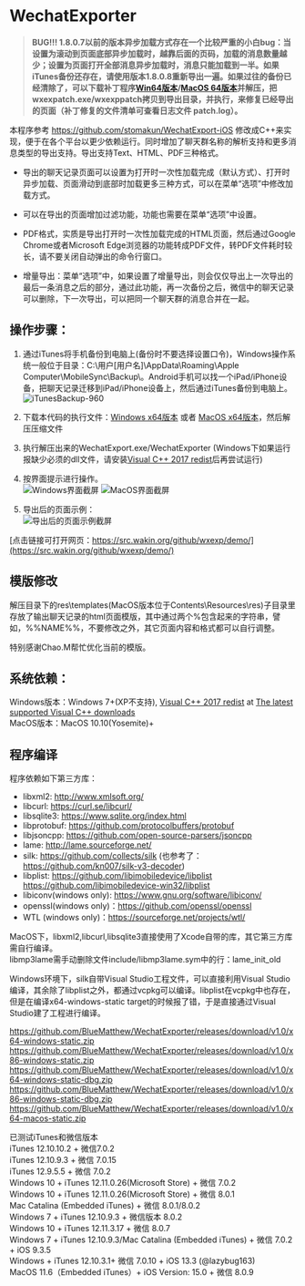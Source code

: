 # WechatExporter
  
 
> **BUG!!! 1.8.0.7以前的版本异步加载方式存在一个比较严重的小白bug：当设置为滚动到页面底部异步加载时，越靠后面的页码，加载的消息数量越少；设置为页面打开全部消息异步加载时，消息只能加载到一半。如果iTunes备份还存在，请使用版本1.8.0.8重新导出一遍。如果过往的备份已经清除了，可以下载补丁程序[Win64版本](https://github.com/BlueMatthew/WechatExporter/releases/download/v1.8.0.8/patch_x64_win.zip)/[MacOS 64版本](https://github.com/BlueMatthew/WechatExporter/releases/download/v1.8.0.8/patch_x64_macos.zip)并解压，把wxexpatch.exe/wxexppatch拷贝到导出目录，并执行，来修复已经导出的页面（补丁修复的文件清单可查看日志文件 patch.log）。**    

本程序参考 https://github.com/stomakun/WechatExport-iOS 修改成C++来实现，便于在各个平台以更少依赖运行。同时增加了聊天群名称的解析支持和更多消息类型的导出支持。导出支持Text、HTML、PDF三种格式。  
  
- 导出的聊天记录页面可以设置为打开时一次性加载完成（默认方式）、打开时异步加载、页面滑动到底部时加载更多三种方式，可以在菜单“选项”中修改加载方式。  

- 可以在导出的页面增加过滤功能，功能也需要在菜单“选项”中设置。
   
- PDF格式，实质是导出打开时一次性加载完成的HTML页面，然后通过Google Chrome或者Microsoft Edge浏览器的功能转成PDF文件，转PDF文件耗时较长，请不要关闭自动弹出的命令行窗口。  
  
- 增量导出：菜单“选项”中，如果设置了增量导出，则会仅仅导出上一次导出的最后一条消息之后的部分，通过此功能，再一次备份之后，微信中的聊天记录可以删除，下一次导出，可以把同一个聊天群的消息合并在一起。  
  
## 操作步骤：
1. 通过iTunes将手机备份到电脑上(备份时不要选择设置口令)，Windows操作系统一般位于目录：C:\用户[用户名]\AppData\Roaming\Apple Computer\MobileSync\Backup\。Android手机可以找一个iPad/iPhone设备，把聊天记录迁移到iPad/iPhone设备上，然后通过iTunes备份到电脑上。
![iTunesBackup-960](https://user-images.githubusercontent.com/37573096/125906418-090d4ac8-a2ba-4a26-9db2-c6dbed4b0a3c.png)
  
2. 下载本代码的执行文件：[Windows x64版本](https://github.com/BlueMatthew/WechatExporter/releases/download/v1.8.0.10/v1.8.0.10_x64_win.zip) 或者 [MacOS x64版本](https://github.com/BlueMatthew/WechatExporter/releases/download/v1.8.0.10/v1.8.0.10_x64_macos.zip)，然后解压压缩文件

3. 执行解压出来的WechatExport.exe/WechatExporter (Windows下如果运行报缺少必须的dll文件，请安装[Visual C++ 2017 redist](https://aka.ms/vs/16/release/vc_redist.x64.exe)后再尝试运行)

4. 按界面提示进行操作。  
![Windows界面截屏](https://src.wakin.org/github/wxexp/screenshots/win.png) ![MacOS界面截屏](https://src.wakin.org/github/wxexp/screenshots/mac.png###)

5. 导出后的页面示例：  
![导出后的页面示例截屏](https://src.wakin.org/github/wxexp/demo/demo.png)
  
[点击链接可打开网页：https://src.wakin.org/github/wxexp/demo/](https://src.wakin.org/github/wxexp/demo/)

## 模版修改
解压目录下的res\templates(MacOS版本位于Contents\Resources\res)子目录里存放了输出聊天记录的html页面模版，其中通过两个%包含起来的字符串，譬如，%%NAME%%，不要修改之外，其它页面内容和格式都可以自行调整。  
  
特别感谢Chao.M帮忙优化当前的模版。  
  
## 系统依赖：
Windows版本：Windows 7+(XP不支持), [Visual C++ 2017 redist](https://aka.ms/vs/16/release/vc_redist.x64.exe) at [The latest supported Visual C++ downloads](https://support.microsoft.com/en-us/help/2977003/the-latest-supported-visual-c-downloads)  
MacOS版本：MacOS 10.10(Yosemite)+


## 程序编译
程序依赖如下第三方库：
- libxml2: http://www.xmlsoft.org/  
- libcurl: https://curl.se/libcurl/  
- libsqlite3: https://www.sqlite.org/index.html   
- libprotobuf: https://github.com/protocolbuffers/protobuf  
- libjsoncpp: https://github.com/open-source-parsers/jsoncpp  
- lame: http://lame.sourceforge.net/ 
- silk: https://github.com/collects/silk (也参考了： https://github.com/kn007/silk-v3-decoder)  
- libplist: https://github.com/libimobiledevice/libplist  https://github.com/libimobiledevice-win32/libplist  
- libiconv(windows only): https://www.gnu.org/software/libiconv/  
- openssl(windows only)：https://github.com/openssl/openssl   
- WTL (windows only)：https://sourceforge.net/projects/wtl/  

MacOS下，libxml2,libcurl,libsqlite3直接使用了Xcode自带的库，其它第三方库需自行编译。  
libmp3lame需手动删除文件include/libmp3lame.sym中的行：lame_init_old  

Windows环境下，silk自带Visual Studio工程文件，可以直接利用Visual Studio编译，其余除了libplist之外，都通过vcpkg可以编译。libplist在vcpkg中也存在，但是在编译x64-windows-static target的时候报了错，于是直接通过Visual Studio建了工程进行编译。

https://github.com/BlueMatthew/WechatExporter/releases/download/v1.0/x64-windows-static.zip
https://github.com/BlueMatthew/WechatExporter/releases/download/v1.0/x86-windows-static.zip
https://github.com/BlueMatthew/WechatExporter/releases/download/v1.0/x64-windows-static-dbg.zip
https://github.com/BlueMatthew/WechatExporter/releases/download/v1.0/x86-windows-static-dbg.zip
https://github.com/BlueMatthew/WechatExporter/releases/download/v1.0/x64-macos-static.zip  
  
已测试iTunes和微信版本  
iTunes 12.10.10.2 + 微信7.0.2  
iTunes 12.10.9.3 + 微信 7.0.15  
iTunes 12.9.5.5 + 微信 7.0.2  
Windows 10 + iTunes 12.11.0.26(Microsoft Store) + 微信 7.0.2  
Windows 10 + iTunes 12.11.0.26(Microsoft Store) + 微信 8.0.1  
Mac Catalina (Embedded iTunes) + 微信 8.0.1/8.0.2  
Windows 7 + iTunes 12.10.9.3 + 微信版本 8.0.2  
Windows 10 + iTunes 12.11.3.17 + 微信 8.0.7  
Windows 7 + iTunes 12.10.9.3/Mac Catalina (Embedded iTunes) + 微信 7.0.2 + iOS 9.3.5  
Windows + iTunes 12.10.3.1+ 微信 7.0.10 + iOS 13.3 (@lazybug163)  
MacOS 11.6（Embedded iTunes）+ iOS Version: 15.0 + 微信 8.0.9  

